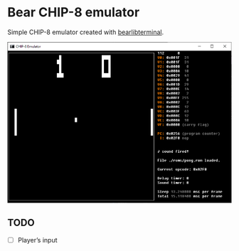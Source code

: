 # Bear CHIP-8 emulator

Simple CHIP-8 emulator created with [bearlibterminal](http://foo.wyrd.name/en:bearlibterminal).

![](./img/bearchip8.png)

## TODO

- [ ] Player’s input